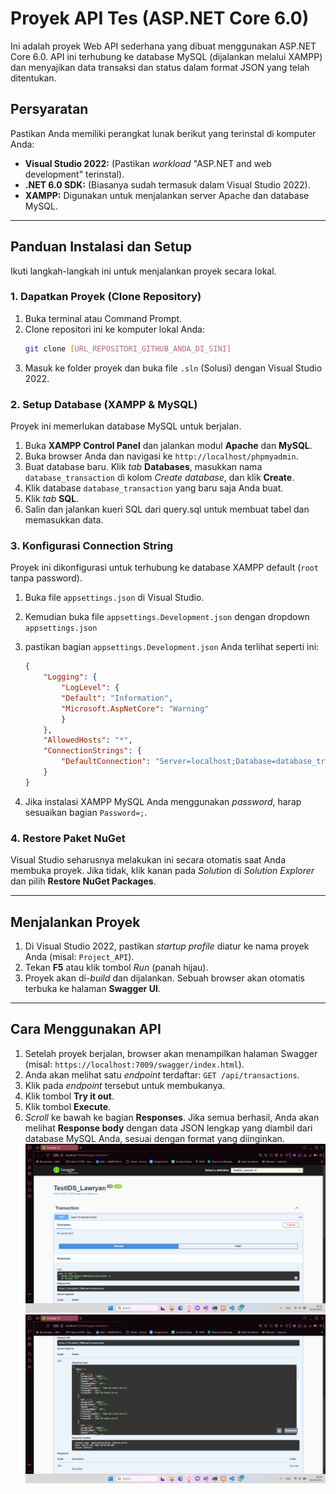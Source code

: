 # Proyek API Tes (ASP.NET Core 6.0)

Ini adalah proyek Web API sederhana yang dibuat menggunakan ASP.NET Core 6.0. API ini terhubung ke database MySQL (dijalankan melalui XAMPP) dan menyajikan data transaksi dan status dalam format JSON yang telah ditentukan.

## Persyaratan

Pastikan Anda memiliki perangkat lunak berikut yang terinstal di komputer Anda:

* **Visual Studio 2022:** (Pastikan *workload* "ASP.NET and web development" terinstal).
* **.NET 6.0 SDK:** (Biasanya sudah termasuk dalam Visual Studio 2022).
* **XAMPP:** Digunakan untuk menjalankan server Apache dan database MySQL.

---

## Panduan Instalasi dan Setup

Ikuti langkah-langkah ini untuk menjalankan proyek secara lokal.

### 1. Dapatkan Proyek (Clone Repository)

1.  Buka terminal atau Command Prompt.
2.  Clone repositori ini ke komputer lokal Anda:
    ```bash
    git clone [URL_REPOSITORI_GITHUB_ANDA_DI_SINI]
    ```
3.  Masuk ke folder proyek dan buka file `.sln` (Solusi) dengan Visual Studio 2022.

### 2. Setup Database (XAMPP & MySQL)

Proyek ini memerlukan database MySQL untuk berjalan.

1.  Buka **XAMPP Control Panel** dan jalankan modul **Apache** dan **MySQL**.
2.  Buka browser Anda dan navigasi ke `http://localhost/phpmyadmin`.
3.  Buat database baru. Klik *tab* **Databases**, masukkan nama `database_transaction` di kolom *Create database*, dan klik **Create**.
4.  Klik database `database_transaction` yang baru saja Anda buat.
5.  Klik *tab* **SQL**.
6.  Salin dan jalankan kueri SQL dari query.sql untuk membuat tabel dan memasukkan data.


### 3. Konfigurasi Connection String

Proyek ini dikonfigurasi untuk terhubung ke database XAMPP default (`root` tanpa password).

1.  Buka file `appsettings.json` di Visual Studio.
2.  Kemudian buka file `appsettings.Development.json` dengan dropdown `appsettings.json`
3.  pastikan bagian `appsettings.Development.json` Anda terlihat seperti ini:

    ```json
    {
        "Logging": {
            "LogLevel": {
            "Default": "Information",
            "Microsoft.AspNetCore": "Warning"
            }
        },
        "AllowedHosts": "*",
        "ConnectionStrings": {
            "DefaultConnection": "Server=localhost;Database=database_transaction;User=root;Password=;"
        }
    }

    ```
3.  Jika instalasi XAMPP MySQL Anda menggunakan *password*, harap sesuaikan bagian `Password=;`.

### 4. Restore Paket NuGet

Visual Studio seharusnya melakukan ini secara otomatis saat Anda membuka proyek. Jika tidak, klik kanan pada *Solution* di *Solution Explorer* dan pilih **Restore NuGet Packages**.

---

## Menjalankan Proyek

1.  Di Visual Studio 2022, pastikan *startup profile* diatur ke nama proyek Anda (misal: `Project_API`).
2.  Tekan **F5** atau klik tombol *Run* (panah hijau).
3.  Proyek akan di-*build* dan dijalankan. Sebuah browser akan otomatis terbuka ke halaman **Swagger UI**.

---

## Cara Menggunakan API

1.  Setelah proyek berjalan, browser akan menampilkan halaman Swagger (misal: `https://localhost:7009/swagger/index.html`).
2.  Anda akan melihat satu *endpoint* terdaftar: `GET /api/transactions`.
3.  Klik pada *endpoint* tersebut untuk membukanya.
4.  Klik tombol **Try it out**.
5.  Klik tombol **Execute**.
6.  *Scroll* ke bawah ke bagian **Responses**. Jika semua berhasil, Anda akan melihat **Response body** dengan data JSON lengkap yang diambil dari database MySQL Anda, sesuai dengan format yang diinginkan.
![Contoh Hasil JSON di Swagger](images/output1.png)
![Contoh Hasil JSON di Swagger](images/output2.png)